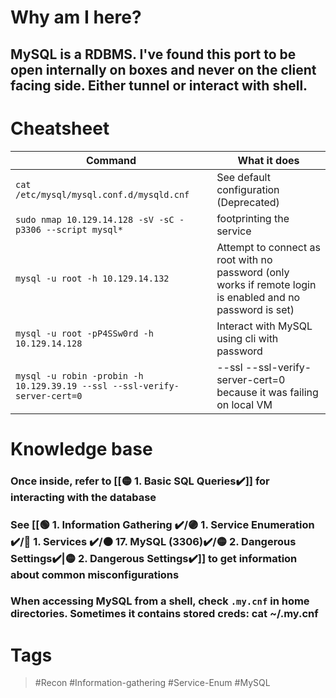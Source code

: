 # Why am I here?
## MySQL is a RDBMS. I've found this port to be open internally on boxes and never on the client facing side. Either tunnel or interact with shell.
# Cheatsheet
| Command                                                                   | What it does                                                                                               |
| ------------------------------------------------------------------------- | ---------------------------------------------------------------------------------------------------------- |
| `cat /etc/mysql/mysql.conf.d/mysqld.cnf`                                  | See default configuration (Deprecated)                                                                     |
| `sudo nmap 10.129.14.128 -sV -sC -p3306 --script mysql*`                  | footprinting the service                                                                                   |
| `mysql -u root -h 10.129.14.132`                                          | Attempt to connect as root with no password (only works if remote login is enabled and no password is set) |
| `mysql -u root -pP4SSw0rd -h 10.129.14.128`                               | Interact with MySQL using cli with password                                                                |
| `mysql -u robin -probin -h 10.129.39.19 --ssl --ssl-verify-server-cert=0` | --ssl --ssl-verify-server-cert=0 because it was failing on local VM                                        |
# Knowledge base
### Once inside, refer to [[🟡 1. Basic SQL Queries✔️]] for interacting with the database
### See [[🟢 1. Information Gathering ✔️/🟣 1. Service Enumeration ✔️/🔵 1. Services ✔️/🟠 17. MySQL (3306)✔️/🟡 2. Dangerous Settings✔️|🟡 2. Dangerous Settings✔️]] to get information about common misconfigurations
### When accessing MySQL from a shell, check `.my.cnf` in home directories. Sometimes it contains stored creds: cat ~/.my.cnf

# Tags

> #Recon #Information-gathering #Service-Enum #MySQL